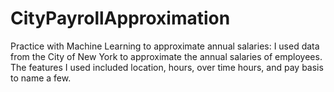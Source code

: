 # CityPayrollApproximation
Practice with Machine Learning to approximate annual salaries:
I used data from the City of New York to approximate the annual salaries of employees. The features I used included location,
hours, over time hours, and pay basis to name a few. 

